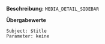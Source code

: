 
**Beschreibung:** `MEDIA_DETAIL_SIDEBAR`

**Übergabewerte**

```
Subject: $title
Parameter: keine
```
